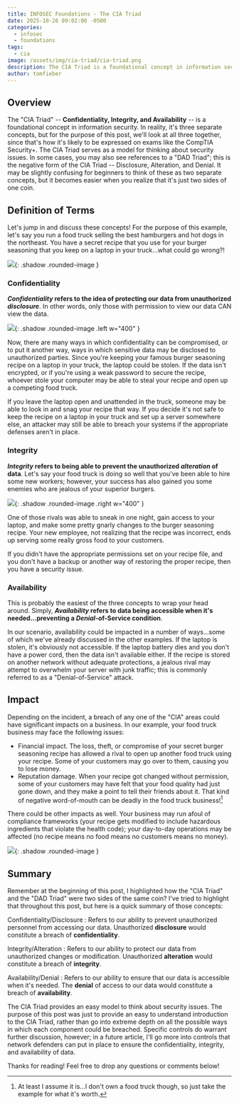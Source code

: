 ```yaml
---
title: INFOSEC Foundations - The CIA Triad
date: 2025-10-26 09:02:00 -0500
categories:
  - infosec
  - foundations
tags:
  - cia
image: /assets/img/cia-triad/cia-triad.png
description: The CIA Triad is a foundational concept in information security. It is a model for thinking about and discussing security events.
author: tomfieber
---
```

## Overview

The "CIA Triad" -- **Confidentiality, Integrity, and Availability** -- is a foundational concept in information security. In reality, it's three separate concepts, but for the purpose of this post, we'll look at all three together, since that's how it's likely to be expressed on exams like the CompTIA Security+. The CIA Triad serves as a model for thinking about security issues. In some cases, you may also see references to a "DAD Triad"; this is the negative form of the CIA Triad -- Disclosure, Alteration, and Denial. It may be slightly confusing for beginners to think of these as two separate concepts, but it becomes easier when you realize that it's just two sides of one coin. 

## Definition of Terms

Let's jump in and discuss these concepts! For the purpose of this example, let's say you run a food truck selling the best hamburgers and hot dogs in the northeast. You have a secret recipe that you use for your burger seasoning that you keep on a laptop in your truck...what could go wrong?!

![](../../assets/img/2025-10-26-cia-triad/IMG-20251028080500678.png){: .shadow .rounded-image }

### Confidentiality

**_Confidentiality_ refers to the idea of protecting our data from unauthorized _disclosure_**. In other words, only those with permission to view our data CAN view the data. 

![](../../assets/img/2025-10-26-cia-triad/IMG-20251028080540501.png){: .shadow .rounded-image .left w="400" }

Now, there are many ways in which confidentiality can be compromised, or to put it another way, ways in which sensitive data may be disclosed to unauthorized parties. Since you're keeping your famous burger seasoning recipe on a laptop in your truck, the laptop could be stolen. If the data isn't encrypted, or if you're using a weak password to secure the recipe, whoever stole your computer may be able to steal your recipe and open up a competing food truck. 

If you leave the laptop open and unattended in the truck, someone may be able to look in and snag your recipe that way. If you decide it's not safe to keep the recipe on a laptop in your truck and set up a server somewhere else, an attacker may still be able to breach your systems if the appropriate defenses aren't in place.

### Integrity

**_Integrity_ refers to being able to prevent the unauthorized _alteration_ of data**. Let's say your food truck is doing so well that you've been able to hire some new workers; however, your success has also gained you some enemies who are jealous of your superior burgers. 

![](../../assets/img/2025-10-26-cia-triad/IMG-20251028080631823.png){: .shadow .rounded-image .right w="400" }

One of those rivals was able to sneak in one night, gain access to your laptop, and make some pretty gnarly changes to the burger seasoning recipe. Your new employee, not realizing that the recipe was incorrect, ends up serving some really gross food to your customers.

If you didn't have the appropriate permissions set on your recipe file, and you don't have a backup or another way of restoring the proper recipe, then you have a security issue. 

### Availability

This is probably the easiest of the three concepts to wrap your head around. Simply, **_Availability_ refers to data being accessible when it's needed...preventing a _Denial_-of-Service condition**. 

In our scenario, availability could be impacted in a number of ways...some of which we've already discussed in the other examples. If the laptop is stolen, it's obviously not accessible. If the laptop battery dies and you don't have a power cord, then the data isn't available either. If the recipe is stored on another network without adequate protections, a jealous rival may attempt to overwhelm your server with junk traffic; this is commonly referred to as a "Denial-of-Service" attack. 

## Impact

Depending on the incident, a breach of any one of the "CIA" areas could have significant impacts on a business. In our example, your food truck business may face the following issues:

- Financial impact. The loss, theft, or compromise of your secret burger seasoning recipe has allowed a rival to open up another food truck using your recipe. Some of your customers may go over to them, causing you to lose money. 
- Reputation damage. When your recipe got changed without permission, some of your customers may have felt that your food quality had just gone down, and they make a point to tell their friends about it. That kind of negative word-of-mouth can be deadly in the food truck business![^1]

There could be other impacts as well. Your business may run afoul of compliance frameworks (your recipe gets modified to include hazardous ingredients that violate the health code); your day-to-day operations may be affected (no recipe means no food means no customers means no money). 

![](../../assets/img/2025-10-26-cia-triad/IMG-20251028080727411.png){: .shadow .rounded-image }

## Summary

Remember at the beginning of this post, I highlighted how the "CIA Triad" and the "DAD Triad" were two sides of the same coin? I've tried to highlight that throughout this post, but here is a quick summary of those concepts:

Confidentiality/Disclosure 
: Refers to our ability to prevent unauthorized personnel from accessing our data. Unauthorized **disclosure** would constitute a breach of **confidentiality**.

Integrity/Alteration 
: Refers to our ability to protect our data from unauthorized changes or modification. Unauthorized **alteration** would constitute a breach of **integrity**.

Availability/Denial 
: Refers to our ability to ensure that our data is accessible when it's needed. The **denial** of access to our data would constitute a breach of **availability**.

The CIA Triad provides an easy model to think about security issues. The purpose of this post was just to provide an easy to understand introduction to the CIA Triad, rather than go into extreme depth on all the possible ways in which each component could be breached. Specific controls do warrant further discussion, however; in a future article, I'll go more into controls that network defenders can put in place to ensure the confidentiality, integrity, and availability of data. 

Thanks for reading! Feel free to drop any questions or comments below! 

[^1]: At least I assume it is...I don't own a food truck though, so just take the example for what it's worth.